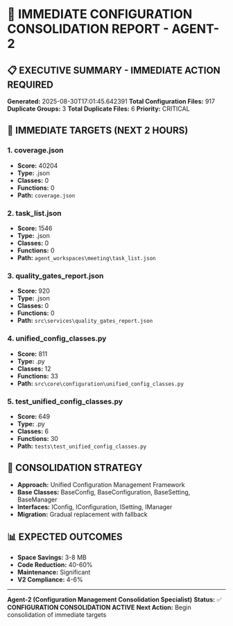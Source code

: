 # 🚨 IMMEDIATE CONFIGURATION CONSOLIDATION REPORT - AGENT-2

## 📋 **EXECUTIVE SUMMARY - IMMEDIATE ACTION REQUIRED**

**Generated:** 2025-08-30T17:01:45.642391
**Total Configuration Files:** 917
**Duplicate Groups:** 3
**Total Duplicate Files:** 6
**Priority:** CRITICAL

## 🚨 **IMMEDIATE TARGETS (NEXT 2 HOURS)**

### **1. coverage.json**
- **Score:** 40204
- **Type:** .json
- **Classes:** 0
- **Functions:** 0
- **Path:** `coverage.json`

### **2. task_list.json**
- **Score:** 1546
- **Type:** .json
- **Classes:** 0
- **Functions:** 0
- **Path:** `agent_workspaces\meeting\task_list.json`

### **3. quality_gates_report.json**
- **Score:** 920
- **Type:** .json
- **Classes:** 0
- **Functions:** 0
- **Path:** `src\services\quality_gates_report.json`

### **4. unified_config_classes.py**
- **Score:** 811
- **Type:** .py
- **Classes:** 12
- **Functions:** 33
- **Path:** `src\core\configuration\unified_config_classes.py`

### **5. test_unified_config_classes.py**
- **Score:** 649
- **Type:** .py
- **Classes:** 6
- **Functions:** 30
- **Path:** `tests\test_unified_config_classes.py`

## 🔧 **CONSOLIDATION STRATEGY**

- **Approach:** Unified Configuration Management Framework
- **Base Classes:** BaseConfig, BaseConfiguration, BaseSetting, BaseManager
- **Interfaces:** IConfig, IConfiguration, ISetting, IManager
- **Migration:** Gradual replacement with fallback

## 📊 **EXPECTED OUTCOMES**

- **Space Savings:** 3-8 MB
- **Code Reduction:** 40-60%
- **Maintenance:** Significant
- **V2 Compliance:** 4-6%

---
**Agent-2 (Configuration Management Consolidation Specialist)**
**Status:** ✅ **CONFIGURATION CONSOLIDATION ACTIVE**
**Next Action:** Begin consolidation of immediate targets